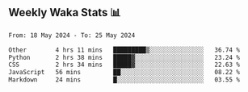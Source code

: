 ## Weekly Waka Stats 📊
<!--START_SECTION:waka-->

```txt
From: 18 May 2024 - To: 25 May 2024

Other        4 hrs 11 mins   █████████▒░░░░░░░░░░░░░░░   36.74 %
Python       2 hrs 38 mins   █████▓░░░░░░░░░░░░░░░░░░░   23.24 %
CSS          2 hrs 34 mins   █████▓░░░░░░░░░░░░░░░░░░░   22.63 %
JavaScript   56 mins         ██░░░░░░░░░░░░░░░░░░░░░░░   08.22 %
Markdown     24 mins         █░░░░░░░░░░░░░░░░░░░░░░░░   03.55 %
```

<!--END_SECTION:waka-->

<!--

Here are some ideas to get you started:

- 🔭 I’m currently working on (way to add branches committed on)
- 🌱 I’m currently learning Web Frameworks and Machine Learning! (Lisp, JS (react & angular), Python, and __)
- 💬 Ask me about ...
- 📫 How to reach me: 
- 😄 Pronouns: He/Him/His
- ⚡ Fun fact: ...

that-recsys-lab
-->
